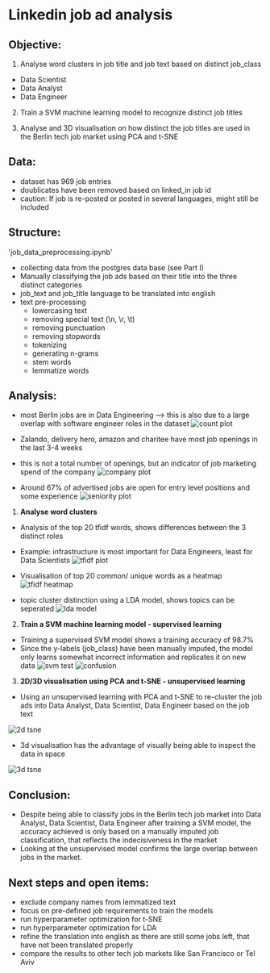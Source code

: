 # Linkedin job ad analysis

## Objective:
1) Analyse word clusters in job title and job text based on distinct job_class
- Data Scientist
- Data Analyst
- Data Engineer

2) Train a SVM machine learning model to recognize distinct job titles

3) Analyse and 3D visualisation on how distinct the job titles are used in the Berlin tech job market using PCA and t-SNE

## Data:
- dataset has 969 job entries
- doublicates have been removed based on linked_in job id
- caution: If job is re-posted or posted in several languages, might still be included

## Structure:
'job_data_preprocessing.ipynb'
- collecting data from the postgres data base (see Part I)
- Manually classifying the job ads based on their title into the three distinct categories
- job_text and job_title language to be translated into english
- text pre-processing
    - lowercasing text
    - removing special text (\n, \r, \t)
    - removing punctuation
    - removing stopwords
    - tokenizing
    - generating n-grams
    - stem words
    - lemmatize words
## Analysis:

- most Berlin jobs are in Data Engineering --> this is also due to a large overlap with software engineer roles in the dataset
![count plot](/99_data/count_plot.png)

- Zalando, delivery hero, amazon and charitee have most job openings in the last 3-4 weeks
- this is not a total number of openings, but an indicator of job marketing spend of the company
![company plot](/99_data/company_plot.png)

- Around 67% of advertised jobs are open for entry level positions and some experience
![seniority plot](/99_data/seniority_plot.png)

1) __Analyse word clusters__
- Analysis of the top 20 tfidf words, shows differences between the 3 distinct roles
- Example: infrastructure is most important for Data Engineers, least for Data Scientists
![tfidf plot](/99_data/tfidf_plot.png)

- Visualisation of top 20 common/ unique words as a heatmap
![tfidf heatmap](/99_data/tfidf_heatmap.png)

- topic cluster distinction using a LDA model, shows topics can be seperated
![lda model](/99_data/LDA_model.jpeg)

2) __Train a SVM machine learning model - supervised learning__
- Training a supervised SVM model shows a training accuracy of 98.7%
- Since the y-labels (job_class) have been manually imputed, the model only learns somewhat incorrect information and replicates it on new data
![svm test](/99_data/svm_test.jpeg)
![confusion](/99_data/confusion_test.png)


3) __2D/3D visualisation using PCA and t-SNE - unsupervised learning__
- Using an unsupervised learning with PCA and t-SNE to re-cluster the job ads into Data Analyst, Data Scientist, Data Engineer based on the job text

![2d tsne](/99_data/2d_tsne.png)

- 3d visualisation has the advantage of visually being able to inspect the data in space

![3d tsne](/99_data/3d_tsne.jpeg)

## Conclusion:
- Despite being able to classify jobs in the Berlin tech job market into Data Analyst, Data Scientist, Data Engineer after training a SVM model, the accuracy achieved is only based on a manually imputed job classification, that reflects the indecisiveness in the market
- Looking at the unsupervised model confirms the large overlap between jobs in the market.


## Next steps and open items:
- exclude company names from lemmatized text
- focus on pre-defined job requirements to train the models
- run hyperparameter optimization for t-SNE
- run hyperparameter optimization for LDA
- refine the translation into english as there are still some jobs left, that have not been translated properly
- compare the results to other tech job markets like San Francisco or Tel Aviv
